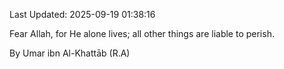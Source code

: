 Last Updated: 2025-09-19 01:38:16

Fear Allah, for He alone lives; all other things are liable to perish.

By Umar ibn Al-Khattāb (R.A)